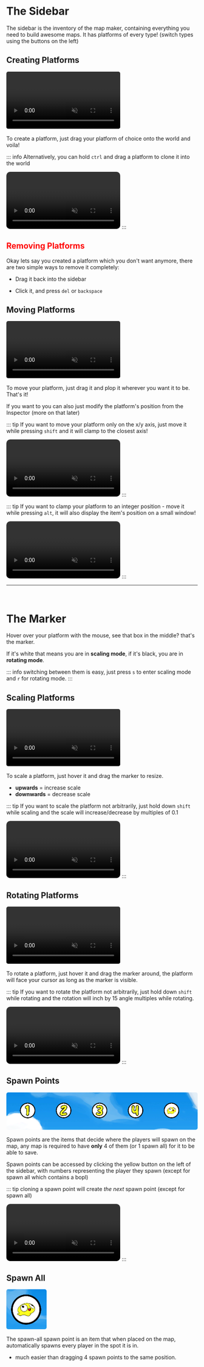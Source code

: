 # The Sidebar

The sidebar is the inventory of the map maker, containing everything you need to build awesome maps.
It has platforms of every type! (switch types using the buttons on the left)

## Creating Platforms

<video autoplay loop muted playsinline style="border-radius: 5px;">
  <source src="./gifs/create.mp4" type="video/mp4">
  Your browser does not support the video tag.
</video>

To create a platform, just drag your platform of choice onto the world and voila!

::: info
Alternatively, you can hold `ctrl` and drag a platform to clone it into the world

<video autoplay loop muted playsinline style="border-radius: 10px;">
  <source src="./gifs/clone.mp4" type="video/mp4">
  Your browser does not support the video tag.
</video>
:::

## <span style="color: red;"> Removing Platforms </span>

Okay lets say you created a platform which you don't want anymore, there are two simple ways to remove it completely:

-   Drag it back into the sidebar

-   Click it, and press `del` or `backspace`

## Moving Platforms

<video autoplay loop muted playsinline style="border-radius: 5px;">
  <source src="./gifs/drag.mp4" type="video/mp4">
  Your browser does not support the video tag.
</video>

To move your platform, just drag it and plop it wherever you want it to be. That's it!

If you want to you can also just modify the platform's position from the Inspector (more on that later)

::: tip
If you want to move your platform only on the x/y axis, just move it while pressing `shift` and it will clamp to the closest axis!

<video autoplay loop muted playsinline style="border-radius: 10px;">
  <source src="./gifs/move-shift.mp4" type="video/mp4">
  Your browser does not support the video tag.
</video>
:::

::: tip
If you want to clamp your platform to an integer position - move it while pressing `alt`, it will also display the item's position on a small window!

<video autoplay loop muted playsinline style="border-radius: 10px;">
  <source src="./gifs/move-alt.mp4" type="video/mp4">
  Your browser does not support the video tag.
</video>
:::

<br>

---

<br>

# The Marker

Hover over your platform with the mouse, see that box in the middle? that's the marker.

If it's white that means you are in **scaling mode**,
if it's black, you are in **rotating mode**.

::: info switching between them is easy, just press `s` to enter scaling mode and `r` for rotating mode.
:::

## Scaling Platforms

<video autoplay loop muted playsinline style="border-radius: 5px;">
  <source src="./gifs/scale.mp4" type="video/mp4">
  Your browser does not support the video tag.
</video>

To scale a platform, just hover it and drag the marker to resize.

-   **upwards** = increase scale
-   **downwards** = decrease scale

::: tip
If you want to scale the platform not arbitrarily, just hold down `shift` while scaling and the scale will increase/decrease by multiples of 0.1

<video autoplay loop muted playsinline style="border-radius: 10px;">
  <source src="./gifs/scale-shift.mp4" type="video/mp4">
  Your browser does not support the video tag.
</video>
:::

## Rotating Platforms

<video autoplay loop muted playsinline style="border-radius: 5px;">
  <source src="./gifs/rotate.mp4" type="video/mp4">
  Your browser does not support the video tag.
</video>

To rotate a platform, just hover it and drag the marker around, the platform will face your cursor as long as the marker is visible.

::: tip
If you want to rotate the platform not arbitrarily, just hold down `shift` while rotating and the rotation will inch by 15 angle multiples while rotating.

<video autoplay loop muted playsinline style="border-radius: 10px;">
  <source src="./gifs/rotate-shift.mp4" type="video/mp4">
  Your browser does not support the video tag.
</video>
:::

<br>

## Spawn Points

<img src="./gifs/spawns.png" alt="spawn points" style="border-radius: 5px;" />

Spawn points are the items that decide where the players will spawn on the map, any map is required to have **only** 4 of them (or 1 spawn all) for it to be able to save.

Spawn points can be accessed by clicking the yellow button on the left of the sidebar, with numbers representing the player they spawn (except for spawn all which contains a bopl)

::: tip
cloning a spawn point will create _the next_ spawn point (except for spawn all)

<video autoplay loop muted playsinline style="border-radius: 10px;">
  <source src="./gifs/clone-spawn.mp4" type="video/mp4">
  Your browser does not support the video tag.
</video>
:::

## Spawn All

<img src="./gifs/spawn-all.png" alt="spawn all" style="border-radius: 5px;" />

The spawn-all spawn point is an item that when placed on the map, automatically spawns every player in the spot it is in.

-   much easier than dragging 4 spawn points to the same position.
